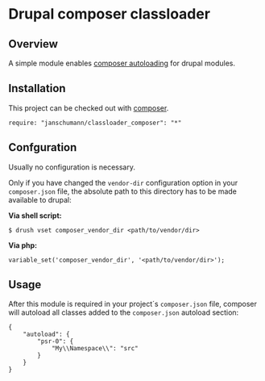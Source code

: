  Drupal composer classloader
===========================

## Overview

A simple module enables [composer autoloading](http://getcomposer.org) for drupal modules.

## Installation

This project can be checked out with [composer](http://getcomposer.org).

```
require: "janschumann/classloader_composer": "*"
```

## Confguration

Usually no configuration is necessary.

Only if you have changed the ```vendor-dir``` configuration option in your ```composer.json``` file, the absolute path to this directory has to be made available to drupal:

**Via shell script:**

```
$ drush vset composer_vendor_dir <path/to/vendor/dir>
```

**Via php:**

```
variable_set('composer_vendor_dir', '<path/to/vendor/dir>');
```

## Usage

After this module is required in your project´s ```composer.json``` file, composer will autoload all classes added to the ```composer.json``` autoload section:

```
{
    "autoload": {
        "psr-0": {
            "My\\Namespace\\": "src"
        }
    }
}
```
